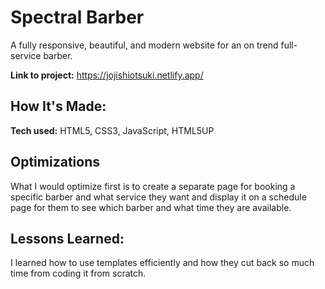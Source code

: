 # Spectral Barber
A fully responsive, beautiful, and modern website for an on trend full-service barber.

**Link to project:** https://jojishiotsuki.netlify.app/

## How It's Made:

**Tech used:** HTML5, CSS3, JavaScript, HTML5UP
## Optimizations

What I would optimize first is to create a separate page for booking a specific barber and what service they want and display it on a schedule page for them to see which barber and what time they are available.

## Lessons Learned:

I learned how to use templates efficiently and how they cut back so much time from coding it from scratch.